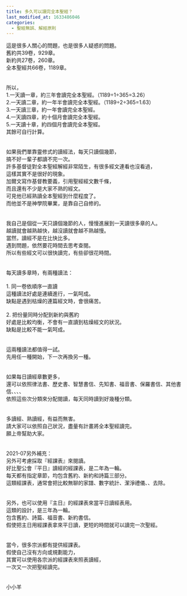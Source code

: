 ```yaml
---
title: 多久可以讀完全本聖經？
last_modified_at: 1633486046
categories:
  - 聖經無誤、解經原則
---
```


<div>這是很多人關心的問題，也是很多人疑惑的問題。</div>

<div>舊約共39卷，929章。</div>

<div>新約共27卷，260章。</div>

<div>全本聖經共66卷，1189章。</div>

<div>&nbsp;</div>

<div>&nbsp;</div>

<div>所以，</div>

<div>1.一天讀一章，約三年會讀完全本聖經。（1189÷1÷365=3.26）</div>

<div>2.一天讀二章，約一年半會讀完全本聖經。（1189÷2÷365=1.63）</div>

<div>3.一天讀三章，約一年會讀完全本聖經。</div>

<div>4.一天讀四章，約十個月會讀完全本聖經。</div>

<div>5.一天讀十章，約四個月會讀完全本聖經。</div>

<div>其餘可自行計算。</div>

<div>&nbsp;</div>

<div>&nbsp;</div>

<div>如果我們單靠靈修式的讀經法，每天只讀個幾節，</div>

<div>搞不好一輩子都讀不完一次。</div>

<div>許多基督徒對全本聖經解經非常陌生，有很多經文連看也沒看過，</div>

<div>這樣其實不是很好的現象。</div>

<div>加爾文寫作基督教要義，引用聖經經文數千條，</div>

<div>而且還有不少是大家不熟的經文。</div>

<div>可見他已經熟讀全本聖經到什麼程度了。</div>

<div>而他並不是神學院畢業，是靠自己自修的。</div>

<div>&nbsp;</div>

<div>&nbsp;</div>

<div>我自己是個從一天只讀個幾節的人，慢慢進展到一天讀很多章的人。</div>

<div>越讀就會越熟越快，越沒讀就會越不熟越慢。</div>

<div>當然，讀經不是在比快比多。</div>

<div>遇到問題，依然要花時間去思考查閱。</div>

<div>所以有些經文可以很快讀完，有些卻很花時間。</div>

<div>&nbsp;</div>

<div>&nbsp;</div>

<div>每天讀多章時，有兩種讀法：</div>

<div>&nbsp;</div>

<div>1.<span style="white-space:pre"> </span>同一卷依順序一直讀</div>

<div>這種讀法好處是連續進行，一氣呵成。</div>

<div>缺點是遇到枯燥的連篇經文時，會很痛苦。</div>

<div>&nbsp;</div>

<div>2.<span style="white-space:pre"> </span>把份量同時分配到新約與舊約</div>

<div>好處是比較均衡，不會有一直讀到枯燥經文的狀況。</div>

<div>缺點是比較不能一氣呵成。</div>

<div>&nbsp;</div>

<div>&nbsp;</div>

<div>這兩種讀法都值得一試。</div>

<div>先用任一種開始，下一次再換另一種。</div>

<div>&nbsp;</div>

<div>&nbsp;</div>

<div>如果每日讀經章數更多，</div>

<div>還可以依照律法書、歷史書、智慧書信、先知書、福音書、保羅書信、其他書信、、、、</div>

<div>依照這些次分類來分配閱讀，每天同時讀到好幾種分類。</div>

<div>&nbsp;</div>

<div>&nbsp;</div>

<div>多讀經、熟讀經，有益而無害。</div>

<div>請大家可以依照自己狀況，盡量有計畫將全本聖經讀完。</div>

<div>願上帝幫助大家。</div>

<div>&nbsp;</div>

<div>&nbsp;</div>

<div>2021-07另外補充：</div>

<div>另外可考慮採取『經課表』來閱讀。</div>

<div>好比聖公會『平日』讀經的經課表，是二年為一輪。</div>

<div>每天都有指定章節，均包含舊約、新約和詩篇三部分。</div>

<div>這類經課表，通常會把比較無聊的家譜、數字統計、潔淨禮儀、、去除。</div>

<div>&nbsp;</div>

<div>&nbsp;</div>

<div>另外，也可以使用『主日』的經課表來當平日讀經表用。</div>

<div>這類的設計，是三年為一輪。</div>

<div>包含舊約、詩篇、福音書、新約書信。</div>

<div>假使把主日用經課表拿來平日讀，更短的時間就可以讀完一次聖經。</div>

<div>&nbsp;</div>

<div>&nbsp;</div>

<div>當今，很多宗派都有提供經課表。</div>

<div>假使自己沒有方向或規劃能力，</div>

<div>其實可以使用各宗派的經課表來照表讀經，</div>

<div>一次又一次把聖經讀完。</div>

<div>&nbsp;</div>

<div>&nbsp;</div>

<div>小小羊</div>

